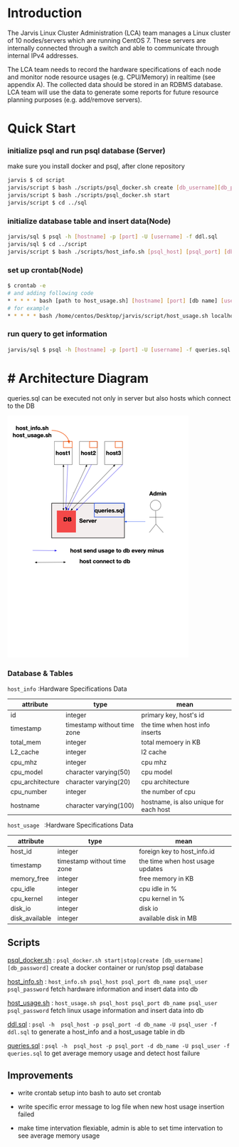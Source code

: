 

# Introduction

The Jarvis Linux Cluster Administration (LCA) team manages a Linux cluster of 10 nodes/servers which are running CentOS 7. These servers are internally connected through a switch and able to communicate through internal IPv4 addresses.

The LCA team needs to record the hardware specifications of each node and monitor node resource usages (e.g. CPU/Memory) in realtime (see appendix A). The collected data should be stored in an RDBMS database. LCA team will use the data to generate some reports for future resource planning purposes (e.g. add/remove servers).



# Quick Start

### initialize psql and run psql database (Server)

make sure you install docker and psql, after clone repository 

```bash
jarvis $ cd script
jarvis/script $ bash ./scripts/psql_docker.sh create [db_username][db_password]
jarvis/script $ bash ./scripts/psql_docker.sh start 
jarvis/script $ cd ../sql

```



### initialize database table and insert data(Node)

```bash
jarvis/sql $ psql -h [hostname] -p [port] -U [username] -f ddl.sql
jarvis/sql $ cd ../script
jarvis/script $ bash ./scripts/host_info.sh [psql_host] [psql_port] [db_name] [psql_user] [psql_password]
```



### set up crontab(Node)

```bash
$ crontab -e
# and adding following code
* * * * * bash [path to host_usage.sh] [hostname] [port] [db name] [username] [ user password] >> /tmp/host_usage.log
# for example
* * * * * bash /home/centos/Desktop/jarvis/script/host_usage.sh localhost 5432 host_agent postgres password >> /tmp/host_usage.log
```



### run query to get information

```bash
jarvis/sql $ psql -h [hostname] -p [port] -U [username] -f queries.sql
```



# \# Architecture Diagram



queries.sql can be executed not only in server but also hosts which connect to the DB

![](./assert/Architecture.png)

### Database & Tables

`host_info` :Hardware Specifications Data

|attribute|type|mean|
|----|----|----|
|id               | integer                     | primary key, host's id |
| timestamp        | timestamp without time zone | the time when host info inserts |
|total_mem        | integer                     | total memoery in KB |
|L2_cache         | integer                     | l2 cache |
|cpu_mhz          | integer                     | cpu mhz |
|cpu_model        | character varying(50)       | cpu model |
|cpu_architecture | character varying(20)       | cpu architecture |
|cpu_number       | integer                     | the number of cpu |
|hostname         | character varying(100)      | hostname, is also unique for each host |

`host_usage ` :Hardware Specifications Data

|attribute|type|mean|
|----|----|----|
|host_id               | integer                     | foreign key to host_info.id |
| timestamp        | timestamp without time zone | the time when host usage updates |
|memory_free        | integer                     | free memory in KB |
|cpu_idle         | integer                     | cpu idle in % |
|cpu_kernel          | integer                     | cpu kernel in % |
|disk_io        | integer | disk io |
|disk_available | integer | available disk in MB |



## Scripts

[psql_docker.sh](./script/host_info.sh) : `psql_docker.sh start|stop|create [db_username][db_password]` create a docker container or run/stop psql database

[host_info.sh](./script/host_info.sh) : `host_info.sh psql_host psql_port db_name psql_user psql_password` fetch hardware information and insert data into db

[host_usage.sh](./script/host_usage.sh) : `host_usage.sh psql_host psql_port db_name psql_user psql_password` fetch linux usage information and insert data into db

[ddl.sql](./sql/ddl.sql) : `psql -h  psql_host -p psql_port -d db_name -U psql_user -f ddl.sql` to generate a host_info and a host_usage table in db

[queries.sql](./sql/queries.sh) : `psql -h  psql_host -p psql_port -d db_name -U psql_user -f queries.sql` to get average memory usage and detect host failure






## Improvements

- write crontab setup into bash to auto set crontab

- write specific error message to log file when new host usage insertion failed

- make time intervation flexiable, admin is able to set time intervation to see average memory usage


